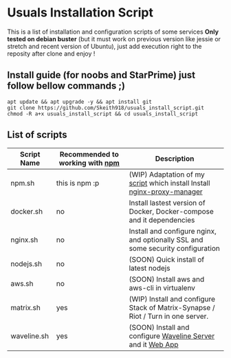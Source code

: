 # Usuals Installation Script
This is a list of installation and configuration scripts of some services __Only tested on debian buster__ (but it must work on previous version like jessie or stretch and recent version of Ubuntu), just add execution right to the reposity after clone and enjoy !

## Install guide (for noobs and StarPrime) just follow bellow commands ;)
```
apt update && apt upgrade -y && apt install git
git clone https://github.com/Skeith918/usuals_install_script.git
chmod -R a+x usuals_install_script && cd usuals_install_script
```
## List of scripts
Script Name    | Recommended to working with [npm](https://github.com/Skeith918/nginx-proxy-manager_install_script) | Description
-------------  | ----------- | -------------
npm.sh | this is npm :p | (WIP) Adaptation of my [script](https://github.com/Skeith918/nginx-proxy-manager_install_script) which install Install [nginx-proxy-manager](https://github.com/jc21/nginx-proxy-manager)
docker.sh | no | Install lastest version of Docker, Docker-compose and it dependencies
nginx.sh | no | Install and configure nginx, and optionally SSL and some security configuration
nodejs.sh | no | (SOON) Quick install of latest nodejs
aws.sh | no | (SOON) Install aws and aws-cli in virtualenv
matrix.sh | yes | (WIP) Install and configure Stack of Matrix-Synapse / Riot / Turn in one server.
waveline.sh | yes | (SOON) Install and configure [Waveline Server](https://github.com/Wellenline/waveline-server) and it [Web App](https://github.com/Wellenline/waveline-web)
